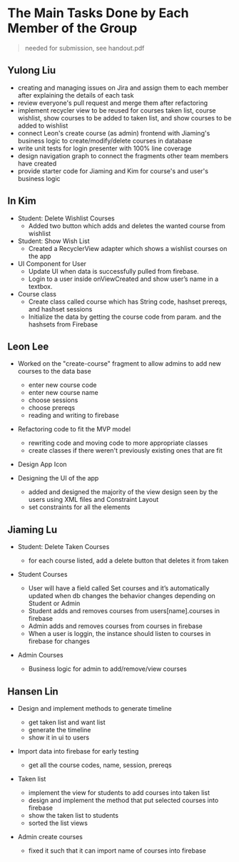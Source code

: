 # The Main Tasks Done by Each Member of the Group
> needed for submission, see handout.pdf<br>

## Yulong Liu
- creating and managing issues on Jira and assign them to each member after explaining the details of each task
- review everyone's pull request and merge them after refactoring
- implement recycler view to be reused for courses taken list, course wishlist, show courses to be added to taken list, and show courses to be added to wishlist
- connect Leon's create course (as admin) frontend with Jiaming's business logic to create/modify/delete courses in database
- write unit tests for login presenter with 100% line coverage
- design navigation graph to connect the fragments other team members have created
- provide starter code for Jiaming and Kim for course's and user's business logic

## In Kim

- Student: Delete Wishlist Courses
  - Added two button which adds and deletes the wanted course from wishlist
- Student: Show Wish List
  - Created a RecyclerView adapter which shows a wishlist courses on the app
- UI Component for User
  - Update UI when data is successfully pulled from firebase.
  - Login to a user inside onViewCreated and show user’s name in a textbox.
- Course class
  - Create class called course which has String code, hashset<Course> prereqs, and hashset<string> sessions
  - Initialize the data by getting the course code from param. and the hashsets from Firebase
  
## Leon Lee

- Worked on the "create-course" fragment to allow admins to add new courses to the data base
  - enter new course code
  - enter new course name
  - choose sessions
  - choose prereqs
  - reading and writing to firebase

- Refactoring code to fit the MVP model
  - rewriting code and moving code to more appropriate classes
   - create classes if there weren't previously existing ones that are fit

- Design App Icon

- Designing the UI of the app
  - added and designed the majority of the view design seen by the users using XML files and Constraint Layout
  - set constraints for all the elements

## Jiaming Lu
- Student: Delete Taken Courses
  - for each course listed, add a delete button that deletes it from taken

- Student Courses
  - User will have a field called Set<Courses> courses and it’s automatically updated when db changes
     the behavior changes depending on Student or Admin
  - Student adds and removes courses from users[name].courses in firebase
  - Admin adds and removes courses from courses in firebase
  - When a user is loggin, the instance should listen to courses in firebase for changes
- Admin Courses
  - Business logic for admin to add/remove/view courses

## Hansen Lin

- Design and implement methods to generate timeline
  - get taken list and want list
  - generate the timeline
  - show it in ui to users

- Import data into firebase for early testing
  - get all the course codes, name, session, prereqs

- Taken list
  - implement the view for students to add courses into taken list
  - design and implement the method that put selected courses into firebase
  - show the taken list to students
  - sorted the list views

- Admin create courses
  - fixed it such that it can import name of courses into firebase

